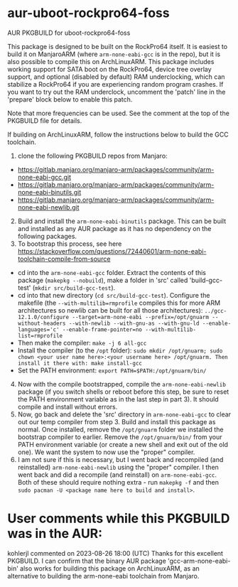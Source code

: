 # aur-uboot-rockpro64-foss
AUR PKGBUILD for uboot-rockpro64-foss

This package is designed to be built on the RockPro64 itself. It is easiest to build it on ManjaroARM (where `arm-none-eabi-gcc` is in the repo), but it is also possible to compile this on ArchLinuxARM. This package includes working support for SATA boot on the RockPro64, device tree overlay support, and optional (disabled by default) RAM underclocking, which can stabilize a RockPro64 if you are experiencing random program crashes. If you want to try out the RAM underclock, uncomment the 'patch' line in the 'prepare' block below to enable this patch.

Note that more frequencies can be used. See the comment at the top of the PKGBUILD file for details.

If building on ArchLinuxARM, follow the instructions below to build the GCC toolchain.

1. clone the following PKGBUILD repos from Manjaro:
 - https://gitlab.manjaro.org/manjaro-arm/packages/community/arm-none-eabi-gcc.git
 - https://gitlab.manjaro.org/manjaro-arm/packages/community/arm-none-eabi-binutils.git
 - https://gitlab.manjaro.org/manjaro-arm/packages/community/arm-none-eabi-newlib.git
2. Build and install the `arm-none-eabi-binutils` package. This can be built and installed as any AUR package as it has no dependency on the following packages.
3. To bootstrap this process, see here https://stackoverflow.com/questions/72440601/arm-none-eabi-toolchain-compile-from-source
 - cd into the `arm-none-eabi-gcc` folder. Extract the contents of this package (`makepkg --nobuild`), make a folder in 'src' called 'build-gcc-test' (`mkdir src/build-gcc-test`).
 - cd into that new directory (`cd src/build-gcc-test`). Configure the makefile (the `--with-multilib=rmprofile` compiles this for more ARM architectures so newlib can be built for all those architectures): `../gcc-12.1.0/configure --target=arm-none-eabi --prefix=/opt/gnuarm --without-headers --with-newlib --with-gnu-as --with-gnu-ld --enable-languages='c' --enable-frame-pointer=no --with-multilib-list=rmprofile`
 - Then make the compiler: `make -j 6 all-gcc`
 - Install the compiler (to the `/opt` folder): `sudo mkdir /opt/gnuarm; sudo chown <your user name here>:<your username here> /opt/gnuarm. Then install it there with: make install-gcc`
 - Set the PATH environment: `export PATH=$PATH:/opt/gnuarm/bin/`
4. Now with the compile bootstrapped, compile the `arm-none-eabi-newlib` package (if you switch shells or reboot before this step, be sure to reset the PATH environment variable as in the last step in part 3). It should compile and install without errors.
5. Now, go back and delete the 'src' directory in `arm-none-eabi-gcc` to clear out our temp compiler from step 3. Build and install this package as normal. Once installed, remove the `/opt/gnuarm` folder we installed the bootstrap compiler to earlier. Remove the `/opt/gnuarm/bin/` from your PATH environment variable (or create a new shell and exit out of the old one). We want the system to now use the "proper" compiler.
6. I am not sure if this is necessary, but I went back and recompiled (and reinstalled) `arm-none-eabi-newlib` using the "proper" compiler. I then went back and did a recompile (and reinstall) on `arm-none-eabi-gcc`. Both of these should require nothing extra - run `makepkg -f` and then `sudo pacman -U <package name here to build and install>`.




# User comments while this PKGBUILD was in the AUR:
kohlerjl commented on 2023-08-26 18:00 (UTC)
Thanks for this excellent PKGBUILD. I can confirm that the binary AUR package 'gcc-arm-none-eabi-bin' also works for building this package on ArchLinuxARM, as an alternative to building the arm-none-eabi toolchain from Manjaro.
